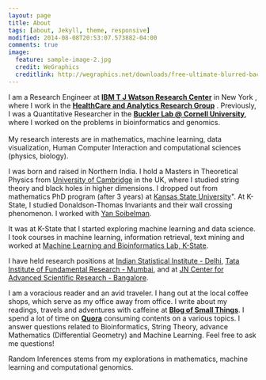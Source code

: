 ```yaml
---
layout: page
title: About
tags: [about, Jekyll, theme, responsive]
modified: 2014-08-08T20:53:07.573882-04:00
comments: true
image:
  feature: sample-image-2.jpg
  credit: WeGraphics
  creditlink: http://wegraphics.net/downloads/free-ultimate-blurred-background-pack/
---
```

I am a Research Engineer at [**IBM T J Watson Research Center**](http://www.research.ibm.com) in New York , where I work in the [**HealthCare and Analytics Research Group**](http://www.research.ibm.com/healthcare/) . Previously, I was a Quantitative Researcher in the [**Buckler Lab @ Cornell University**](http://www.maizegenetics.net), where I worked on the problems in bioinformatics and genomics.
<br></br>
My research interests are in mathematics, machine learning, data visualization, Human Computer Interaction and computational sciences (physics, biology).


I was born and raised in Northern India. I hold a Masters in Theoretical Physics from [University of Cambridge](https://www.cam.ac.uk) in the UK, where I studied string theory and black holes in higher dimensions. I dropped out from mathematics PhD program (after 3 years) at [Kansas State University](https://www.ksu.edu)". At K-State, I studied Donaldson-Thomas Invariants and their wall crossing phenomenon. I worked with [Yan Soibelman](http://www.math.ksu.edu/~soibel/).

It was at K-State that I started exploring machine learning and data science. I took courses in machine learning, information retrieval, text mining and worked at [Machine Learning and Bioinformatics Lab, K-State](http://people.cis.ksu.edu/~dcaragea/mlb/doku.php).

I have held research positions at [Indian Statistical Institute - Delhi](http://www.isid.ac.in/), [Tata Institute of Fundamental Research - Mumbai](http://www.theory.tifr.res.in), and at [JN Center for Advanced Scientific Research - Bangalore](http://www.jncasr.ac.in).

I am a voracious reader and an avid traveler. I hang out at the local coffee shops, which serve as my office away from office. I write about my readings, travels and adventures with caffeine at [**Blog of Small Things**](http://januverma.tumblr.com/).
I spend a lot of time on [**Quora**](https://www.quora.com/Janu-Verma-2) consuming contents on a various topics. I answer questions related to Bioinformatics, String Theory, advance Mathematics (Differential Geometry) and Machine Learning. Feel free to ask me questions!

Random Inferences stems from my explorations in mathematics, machine learning and computational genomics.